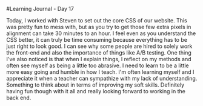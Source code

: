 #Learning Journal - Day 17

Today, I worked with Steven to set out the core CSS of our website. This was pretty fun to mess with, but as you try to get those few extra pixels in alignment can take 30 minutes to an hour. I feel even as you understand the CSS better, it can truly be time consuming because everything has to be just right to look good. I can see why some people are hired to solely work the front-end and also the importance of things like A/B testing. One thing I've also noticed is that when I explain things, I reflect on my methods and often see myself as being a little too abrasive. I need to learn to be a little more easy going and humble in how I teach. I'm often learning myself and I appreciate it when a teacher can sympathize with my lack of understanding. Something to think about in terms of improving my soft skills. Definitely having fun though with it all and really looking forward to working in the back end.
